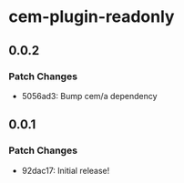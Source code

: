 # cem-plugin-readonly

## 0.0.2

### Patch Changes

- 5056ad3: Bump cem/a dependency

## 0.0.1

### Patch Changes

- 92dac17: Initial release!
